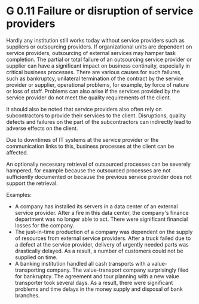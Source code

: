G 0.11 Failure or disruption of service providers
==============================================

Hardly any institution still works today without service providers such as suppliers or outsourcing providers. If organizational units are dependent on service providers, outsourcing of external services may hamper task completion. The partial or total failure of an outsourcing service provider or supplier can have a significant impact on business continuity, especially in critical business processes. There are various causes for such failures, such as bankruptcy, unilateral termination of the contract by the service provider or supplier, operational problems, for example, by force of nature or loss of staff. Problems can also arise if the services provided by the service provider do not meet the quality requirements of the client.

It should also be noted that service providers also often rely on subcontractors to provide their services to the client. Disruptions, quality defects and failures on the part of the subcontractors can indirectly lead to adverse effects on the client.

Due to downtimes of IT systems at the service provider or the communication links to this, business processes at the client can be affected.

An optionally necessary retrieval of outsourced processes can be severely hampered, for example because the outsourced processes are not sufficiently documented or because the previous service provider does not support the retrieval.

Examples:

* A company has installed its servers in a data center of an external service provider. After a fire in this data center, the company's finance department was no longer able to act. There were significant financial losses for the company.
* The just-in-time production of a company was dependent on the supply of resources from external service providers. After a truck failed due to a defect at the service provider, delivery of urgently needed parts was drastically delayed. As a result, a number of customers could not be supplied on time.
* A banking institution handled all cash transports with a value-transporting company. The value-transport company surprisingly filed for bankruptcy. The agreement and tour planning with a new value transporter took several days. As a result, there were significant problems and time delays in the money supply and disposal of bank branches.
